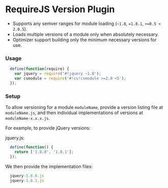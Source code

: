 RequireJS Version Plugin
===

* Supports any semver ranges for module loading (`~1.8`, `=1.8.1`, `>=0.5 < 2.0.5`).
* Loads multiple versions of a module only when absolutely necessary.
* Optimizer support building only the minimum necessary versions for use.

### Usage
```javascript
  define(function(require) {
    var jquery = require('#!jquery ~1.8');
    var csmodule = require('#!cs!csmodule >=2.0 <5');
  });
```

### Setup

To allow versioning for a module `moduleName`, provide a version listing file at `moduleName.js`, and then
individual implementations of versions at `moduleName-x.x.x.js`.

For example, to provide jQuery versions:

jquery.js:
```javascript
  define(function() { 
    return ['1.8.0', '1.8.1'];
  });
```

We then provide the implementation files:
```javascript
  jquery-1.8.0.js
  jquery-1.8.1.js
```
